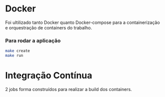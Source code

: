 # Docker

Foi ultilizado tanto Docker quanto Docker-compose para a containerização e orquestração de containers do trabalho.

### Para rodar a aplicação

```bash
make create
make run
```

# Integração Contínua

2 jobs forma construídos para realizar a build dos containers.
